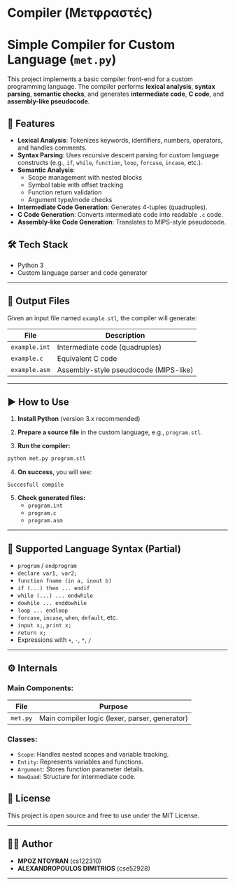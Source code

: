 # Compiler (Μετφραστές)
# Simple Compiler for Custom Language (`met.py`)

This project implements a basic compiler front-end for a custom programming language. The compiler performs **lexical analysis**, **syntax parsing**, **semantic checks**, and generates **intermediate code**, **C code**, and **assembly-like pseudocode**.

## 🧠 Features

- **Lexical Analysis**: Tokenizes keywords, identifiers, numbers, operators, and handles comments.
- **Syntax Parsing**: Uses recursive descent parsing for custom language constructs (e.g., `if`, `while`, `function`, `loop`, `forcase`, `incase`, etc.).
- **Semantic Analysis**: 
  - Scope management with nested blocks
  - Symbol table with offset tracking
  - Function return validation
  - Argument type/mode checks
- **Intermediate Code Generation**: Generates 4-tuples (quadruples).
- **C Code Generation**: Converts intermediate code into readable `.c` code.
- **Assembly-like Code Generation**: Translates to MIPS-style pseudocode.

## 🛠 Tech Stack

- Python 3
- Custom language parser and code generator

---

## 📁 Output Files

Given an input file named `example.stl`, the compiler will generate:

| File           | Description                              |
|----------------|------------------------------------------|
| `example.int`  | Intermediate code (quadruples)           |
| `example.c`    | Equivalent C code                        |
| `example.asm`  | Assembly-style pseudocode (MIPS-like)    |

---

## ▶️ How to Use

1. **Install Python** (version 3.x recommended)

2. **Prepare a source file** in the custom language, e.g., `program.stl`.

3. **Run the compiler:**

```bash
python met.py program.stl
```

4. **On success**, you will see:

```
Succesfull compile
```

5. **Check generated files:**
   - `program.int`
   - `program.c`
   - `program.asm`

---

## 🧾 Supported Language Syntax (Partial)

- `program` / `endprogram`
- `declare var1, var2;`
- `function fname (in a, inout b)`
- `if (...) then ... endif`
- `while (...) ... endwhile`
- `dowhile ... enddowhile`
- `loop ... endloop`
- `forcase`, `incase`, `when`, `default`, etc.
- `input x;`, `print x;`
- `return x;`
- Expressions with `+`, `-`, `*`, `/`

---

## ⚙️ Internals

### Main Components:

| File      | Purpose                                        |
|-----------|------------------------------------------------|
| `met.py`  | Main compiler logic (lexer, parser, generator) |

### Classes:

- `Scope`: Handles nested scopes and variable tracking.
- `Entity`: Represents variables and functions.
- `Argument`: Stores function parameter details.
- `NewQuad`: Structure for intermediate code.

## 📜 License

This project is open source and free to use under the MIT License.

---

## 👨‍💻 Author

- **MPOZ NTOYRAN** (cs122310)
- **ALEXANDROPOULOS DIMITRIOS** (cse52928)

---
